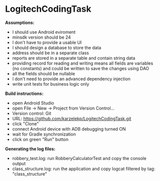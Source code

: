 # LogitechCodingTask

**Assumptions:**
* I should use Android eviroment
* minsdk version should be 24
* I don't have to provide a usable UI
* I should design a database to store the data
* address should be in a separate class
* reports are stored in a separate table and contain string data
* providing record for reading and writing means all fields are variables (no constants) and could be written to save the changes using DAO
* all the fields should be nullable
* I don't need to provide an advanced dependency injection
* write unit tests for business logic only

**Build instructions:**
* open Android Studio
* open File -> New -> Project from Version Control...
* Version control: Git
* URL: https://github.com/karzelekp/LogitechCodingTask.git
* click "Clone"
* connect Android device with ADB debugging turned ON
* wait for Gradle synchronization
* click on green "Run" button

**Generating the log files:**
* robbery_test.log: run RobberyCalculatorTest and copy the console output
* class_structure.log: run the application and copy logcat filtered by tag: "class_structure"
